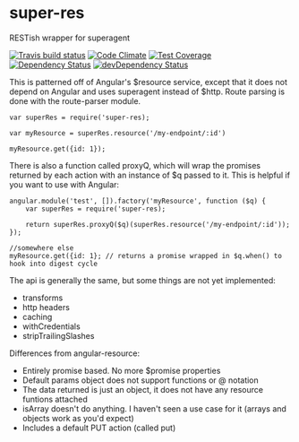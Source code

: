 # super-res

RESTish wrapper for superagent

[![Travis build status](http://img.shields.io/travis/jbalboni/super-res.svg?style=flat)](https://travis-ci.org/jbalboni/super-res)
[![Code Climate](https://codeclimate.com/github/jbalboni/super-res/badges/gpa.svg)](https://codeclimate.com/github/jbalboni/super-res)
[![Test Coverage](https://codeclimate.com/github/jbalboni/super-res/badges/coverage.svg)](https://codeclimate.com/github/jbalboni/super-res)
[![Dependency Status](https://david-dm.org/jbalboni/super-res.svg)](https://david-dm.org/jbalboni/super-res)
[![devDependency Status](https://david-dm.org/jbalboni/super-res/dev-status.svg)](https://david-dm.org/jbalboni/super-res#info=devDependencies)

This is patterned off of Angular's $resource service, except that it does not depend on Angular and uses superagent instead of $http. Route parsing is done with the route-parser module.

    var superRes = require('super-res);

    var myResource = superRes.resource('/my-endpoint/:id')

    myResource.get({id: 1});
    
There is also a function called proxyQ, which will wrap the promises returned by each action with an instance of $q passed to it. This is helpful if you want to use with Angular:

    angular.module('test', []).factory('myResource', function ($q) {
        var superRes = require('super-res);
        
        return superRes.proxyQ($q)(superRes.resource('/my-endpoint/:id'));
    });
    
    //somewhere else
    myResource.get({id: 1}; // returns a promise wrapped in $q.when() to hook into digest cycle

The api is generally the same, but some things are not yet implemented:
- transforms
- http headers
- caching
- withCredentials
- stripTrailingSlashes

Differences from angular-resource:
- Entirely promise based. No more $promise properties
- Default params object does not support functions or @ notation
- The data returned is just an object, it does not have any resource funtions attached
- isArray doesn't do anything. I haven't seen a use case for it (arrays and objects work as you'd expect)
- Includes a default PUT action (called put)